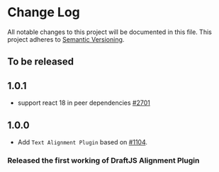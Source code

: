 # Change Log

All notable changes to this project will be documented in this file.
This project adheres to [Semantic Versioning](http://semver.org/).

## To be released

## 1.0.1

- support react 18 in peer dependencies [#2701](https://github.com/draft-js-plugins/draft-js-plugins/issues/2701)

## 1.0.0

- Add `Text Alignment Plugin` based on [#1104](https://github.com/draft-js-plugins/draft-js-plugins/issues/1104).

### Released the first working of DraftJS Alignment Plugin
